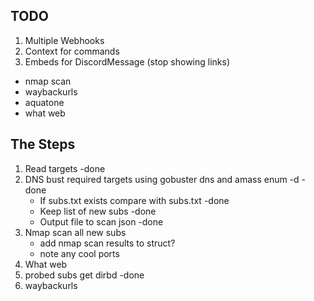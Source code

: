 ## TODO
1. Multiple Webhooks
2. Context for commands
3. Embeds for DiscordMessage (stop showing links)

* nmap scan
* waybackurls
* aquatone
* what web


## The Steps
1.  Read targets -done
2.  DNS bust required targets using gobuster dns and amass enum -d -done
    *   If subs.txt exists compare with subs.txt -done
    *   Keep list of new subs -done
    *   Output file to scan json -done
3.  Nmap scan all new subs
    *   add nmap scan results to struct?
    *   note any cool ports
5.  What web
5.  probed subs get dirbd -done
6.  waybackurls
    
